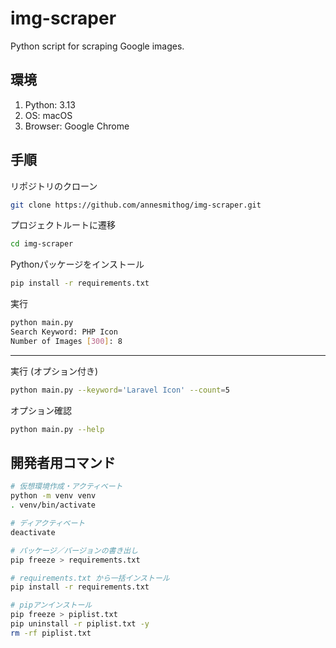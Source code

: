 # img-scraper
Python script for scraping Google images.

## 環境

1. Python: 3.13
2. OS: macOS
3. Browser: Google Chrome

## 手順

リポジトリのクローン
```sh
git clone https://github.com/annesmithog/img-scraper.git
```

プロジェクトルートに遷移
```sh
cd img-scraper
```

Pythonパッケージをインストール
```sh
pip install -r requirements.txt
```

実行
```sh
python main.py
Search Keyword: PHP Icon
Number of Images [300]: 8
```

---

実行 (オプション付き)

```sh
python main.py --keyword='Laravel Icon' --count=5
```

オプション確認

```sh
python main.py --help
```

## 開発者用コマンド

```sh
# 仮想環境作成・アクティベート
python -m venv venv
. venv/bin/activate

# ディアクティベート
deactivate

# パッケージ／バージョンの書き出し
pip freeze > requirements.txt

# requirements.txt から一括インストール
pip install -r requirements.txt

# pipアンインストール
pip freeze > piplist.txt
pip uninstall -r piplist.txt -y
rm -rf piplist.txt
```
